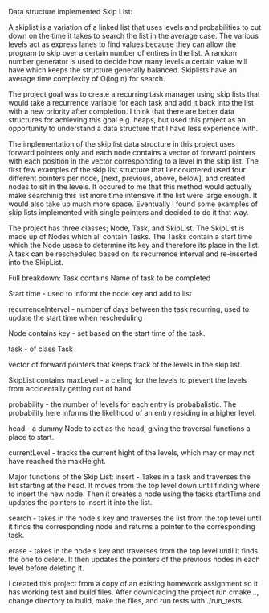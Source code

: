 Data structure implemented Skip List:

A skiplist is a variation of a linked list that uses levels and probabilities to cut down on the time it takes to search the list in the average case. The various levels act as express lanes to find values because they can allow the program to skip over a certain number of entires in the list. A random number generator is used to decide how many levels a certain value will have which keeps the structure generally balanced. Skiplists have an average time complexity of O(log n) for search.

The project goal was to create a recurring task manager using skip lists that would take a recurrence variable for each task and add it back into the list with a new priority after completion. I think that there are better data structures for achieving this goal e.g. heaps, but used this project as an opportunity to understand a data structure that I have less experience with.  

The implementation of the skip list data structure in this project uses forward pointers only and each node contains a vector of forward pointers with each position in the vector corresponding to a level in the skip list. The first few examples of the skip list structure that I encountered used four different pointers per node, [next, previous, above, below], and created nodes to sit in the levels. It occured to me that this method would actually make searchinig this list more time intensive if the list were large enough. It would also take up much more space. Eventually I found some examples of skip lists implemented with single pointers and decided to do it that way. 

The project has three classes; Node, Task, and SkipList. The SkipList is made up of Nodes which all contain Tasks. The Tasks contain a start time which the Node usese to determine its key and therefore its place in the list. A task can be rescheduled based on its recurrence interval and re-inserted into the SkipList.

Full breakdown:
Task contains
   Name of task to be completed

   Start time - used to informt the node key and add to list

   recurrenceInterval - number of days between the task recurring, used to update the start time when rescheduling

Node contains 
   key - set based on the start time of the task.

   task - of class Task

   vector of forward pointers that keeps track of the levels in the skip list.

SkipList contains
   maxLevel - a cieling for the levels to prevent the levels from accidentally getting out of hand. 

   probability - the number of levels for each entry is probabalistic. The probability here informs the likelihood of an entry residing in a higher level. 

   head - a dummy Node to act as the head, giving the traversal functions a place to start. 

   currentLevel - tracks the current hight of the levels, which may or may not have reached the maxHeight. 

Major functions of the Skip List:
   insert - Takes in a task and traverses the list starting at the head. It moves from the top level down until finding where to insert the new node. Then it creates a node using the tasks startTime and updates the pointers to insert it into the list. 

   search - takes in the node's key and traverses the list from the top level until it finds the corresponding node and returns a pointer to the corresponding task. 

   erase - takes in the node's key and traverses from the top level until it finds the one to delete. It then updates the pointers of the previous nodes in each level before deleting it. 

I created this project from a copy of an existing homework assignment so it has working test and build files. After downloading the project run cmake .., change directory to build, make the files, and run tests with ./run_tests. 
